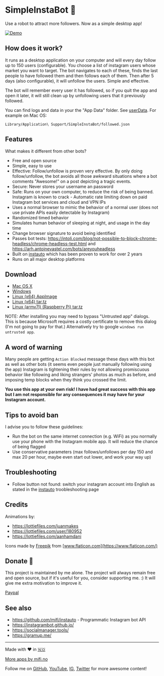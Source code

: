# SimpleInstaBot 🤖

Use a robot to attract more followers. Now as a simple desktop app!

[![Demo](https://img.youtube.com/vi/xkjOozYU3aA/0.jpg)](https://www.youtube.com/watch?v=xkjOozYU3aA)

## How does it work?

It runs as a desktop application on your computer and will every day follow up to 150 users (configurable). You choose a list of instagram users whose market you want to target. The bot navigates to each of these, finds the last people to have followed them and then follows each of them. Then after 5 days (also configurable), it will unfollow the users. Simple and effective.

The bot will remember every user it has followed, so if you quit the app and open it later, it will still clean up by unfollowing users that it previously followed.

You can find logs and data in your the "App Data" folder. See [userData](https://www.electronjs.org/docs/api/app#appgetpathname). For example on Mac OS:
```
Library/Application\ Support/SimpleInstaBot/followed.json
```

## Features

What makes it different from other bots?

- Free and open source
- Simple, easy to use
- Effective: Follow/unfollow is proven very effective. By only doing follow/unfollow, the bot avoids all those awkward situations where a bot comments "Awesome!" on a post depicting a tragic events.
- Secure: Never stores your username an password
- Safe: Runs on your own computer, to reduce the risk of being banned. Instagram is known to crack - Automatic rate limiting
down on paid Instagram bot services and cloud and VPN IPs
- Uses a normal browser to mimic the behavior of a normal user (does not use private APIs easily detectable by Instagram)
- Randomized timed behavior
- Simulates human behavior of sleeping at night, and usage in the day time
- Change browser signature to avoid being identified
- Passes bot tests: https://intoli.com/blog/not-possible-to-block-chrome-headless/chrome-headless-test.html and https://arh.antoinevastel.com/bots/areyouheadless
- Built on [instauto](https://github.com/mifi/instauto) which has been proven to work for over 2 years
- Runs on all major desktop platforms

## Download

- [Mac OS X](https://github.com/mifi/SimpleInstaBot/releases/latest/download/SimpleInstaBot-mac.dmg)
- [Windows](https://github.com/mifi/SimpleInstaBot/releases/latest/download/SimpleInstaBot-win.exe)
- [Linux (x64) AppImage](https://github.com/mifi/SimpleInstaBot/releases/latest/download/SimpleInstaBot-linux-x86_64.AppImage)
- [Linux (x64) tar.tz](https://github.com/mifi/SimpleInstaBot/releases/latest/download/SimpleInstaBot-linux-x64.tar.bz2)
- [Linux (armv7l) (Raspberry Pi) tar.tz](https://github.com/mifi/SimpleInstaBot/releases/latest/download/SimpleInstaBot-linux-armv7l.tar.bz2)

NOTE: After installing you may need to bypass "Untrusted app" dialogs. This is because Microsoft requires a costly certificate to remove this dialog (I'm not going to pay for that.) Alternatively try to google `windows run untrusted app`.

## A word of warning

Many people are getting `Action Blocked` message these days with this bot as well as other bots (it seems even people just manually following using the app) Instagram is tightening their rules by not allowing promiscuous behavior like following and liking strangers' photos as much as before, and imposing temp blocks when they think you crossed the limit.

**You use this app at your own risk! I have had great success with this app but I am not responsible for any consequences it may have for your Instagram account.**

## Tips to avoid ban

I advise you to follow these guidelines:

- Run the bot on the same internet connection (e.g. WiFi) as you normally use your phone with the Instagram mobile app. It will reduce the chance of being flagged
- Use conservative parameters (max follows/unfollows per day 150 and max 20 per hour, maybe even start out lower, and work your way up)

## Troubleshooting

 - Follow button not found: switch your instagram account into English as stated in the [instauto](https://www.npmjs.com/package/instauto) troobleshooting page

## Credits

Animations by:
- https://lottiefiles.com/juanmakes
- https://lottiefiles.com/user/180952
- https://lottiefiles.com/aanhamdani

Icons made by [Freepik](https://www.flaticon.com/authors/freepik) from [www.flaticon.com](https://www.flaticon.com/)

## Donate 🙈

This project is maintained by me alone. The project will always remain free and open source, but if it's useful for you, consider supporting me. :) It will give me extra motivation to improve it.

[Paypal](https://paypal.me/mifino)

## See also
- https://github.com/mifi/instauto - Programmatic Instagram bot API
- https://instagrambot.github.io/
- https://socialmanager.tools/
- https://gramup.me/

---

Made with ❤️ in [🇳🇴](https://www.youtube.com/watch?v=uQIv8Vo9_Jc)

[More apps by mifi.no](https://mifi.no/)

Follow me on [GitHub](https://github.com/mifi/), [YouTube](https://www.youtube.com/channel/UC6XlvVH63g0H54HSJubURQA), [IG](https://www.instagram.com/mifi.no/), [Twitter](https://twitter.com/mifi_no) for more awesome content!